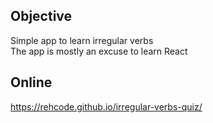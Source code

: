 ## Objective

Simple app to learn irregular verbs <br>
The app is mostly an excuse to learn React

## Online
https://rehcode.github.io/irregular-verbs-quiz/<br>
